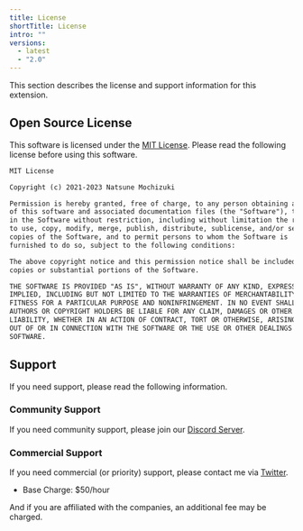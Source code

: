 ```yaml
---
title: License
shortTitle: License
intro: ""
versions:
  - latest
  - "2.0"
---
```


This section describes the license and support information for this extension.

## Open Source License

This software is licensed under the [MIT License](https://opensource.org/licenses/MIT).
Please read the following license before using this software.

```markdown
MIT License

Copyright (c) 2021-2023 Natsune Mochizuki

Permission is hereby granted, free of charge, to any person obtaining a copy
of this software and associated documentation files (the "Software"), to deal
in the Software without restriction, including without limitation the rights
to use, copy, modify, merge, publish, distribute, sublicense, and/or sell
copies of the Software, and to permit persons to whom the Software is
furnished to do so, subject to the following conditions:

The above copyright notice and this permission notice shall be included in all
copies or substantial portions of the Software.

THE SOFTWARE IS PROVIDED "AS IS", WITHOUT WARRANTY OF ANY KIND, EXPRESS OR
IMPLIED, INCLUDING BUT NOT LIMITED TO THE WARRANTIES OF MERCHANTABILITY,
FITNESS FOR A PARTICULAR PURPOSE AND NONINFRINGEMENT. IN NO EVENT SHALL THE
AUTHORS OR COPYRIGHT HOLDERS BE LIABLE FOR ANY CLAIM, DAMAGES OR OTHER
LIABILITY, WHETHER IN AN ACTION OF CONTRACT, TORT OR OTHERWISE, ARISING FROM,
OUT OF OR IN CONNECTION WITH THE SOFTWARE OR THE USE OR OTHER DEALINGS IN THE
SOFTWARE.
```

## Support

If you need support, please read the following information.

### Community Support

If you need community support, please join our [Discord Server](https://discord.gg/vpjhenyT29).

### Commercial Support

If you need commercial (or priority) support, please contact me via [Twitter](https://twitter.com/6jz).

- Base Charge: $50/hour

And if you are affiliated with the companies, an additional fee may be charged.
